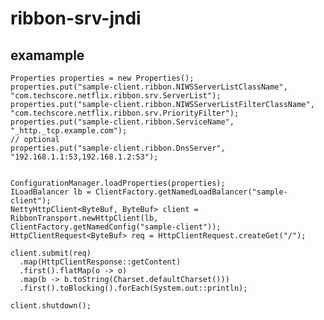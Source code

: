 # ribbon-srv-jndi

## examample


    Properties properties = new Properties();
    properties.put("sample-client.ribbon.NIWSServerListClassName", "com.techscore.netflix.ribbon.srv.ServerList");
    properties.put("sample-client.ribbon.NIWSServerListFilterClassName", "com.techscore.netflix.ribbon.srv.PriorityFilter");
    properties.put("sample-client.ribbon.ServiceName", "_http._tcp.example.com");
    // optional
    properties.put("sample-client.ribbon.DnsServer", "192.168.1.1:53,192.168.1.2:53");
    
    
    ConfigurationManager.loadProperties(properties);
    ILoadBalancer lb = ClientFactory.getNamedLoadBalancer("sample-client");
    NettyHttpClient<ByteBuf, ByteBuf> client = RibbonTransport.newHttpClient(lb, ClientFactory.getNamedConfig("sample-client"));
    HttpClientRequest<ByteBuf> req = HttpClientRequest.createGet("/");
    
    client.submit(req)
      .map(HttpClientResponse::getContent)
      .first().flatMap(o -> o)
      .map(b -> b.toString(Charset.defaultCharset()))
      .first().toBlocking().forEach(System.out::println);
    
    client.shutdown();